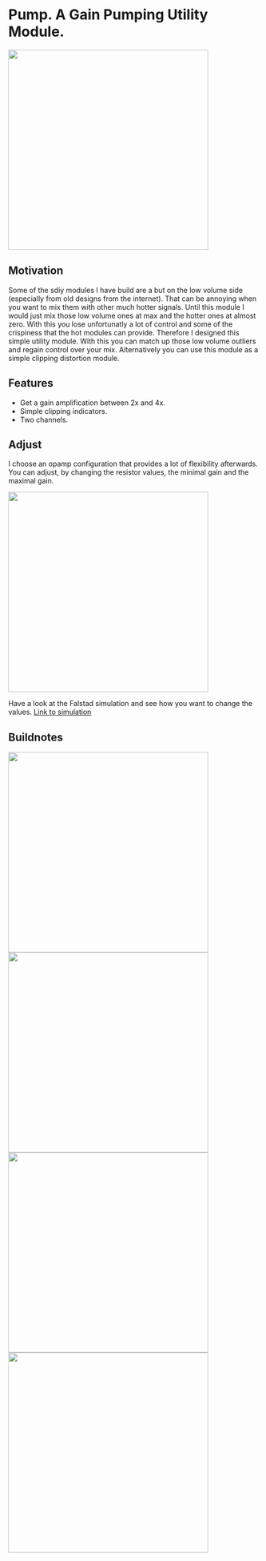 # Pump. A Gain Pumping Utility Module.

<img src="https://raw.githubusercontent.com/PierreIsCoding/sdiy/main/Pump/images/front.jpg" width="400" />

## Motivation
Some of the sdiy modules I have build are a but on the low volume side (especially from old designs from the internet). That can be annoying when you want to mix them with other much hotter signals. Until this module I would just mix those low volume ones at max and the hotter ones at almost zero. With this you lose unfortunatly a lot of control and some of the crispiness that the hot modules can provide. Therefore I designed this simple utility module. With this you can match up those low volume outliers and regain control over your mix. Alternatively you can use this module as a simple clipping distortion module.

## Features
* Get a gain amplification between 2x and 4x.
* Simple clipping indicators.
* Two channels.

## Adjust
I choose an opamp configuration that provides a lot of flexibility afterwards. You can adjust, by changing the resistor values, the minimal gain and the maximal gain. 

<img src="https://raw.githubusercontent.com/PierreIsCoding/sdiy/main/Pump/images/falstad.png" width="400" />

Have a look at the Falstad simulation and see how you want to change the values. [Link to simulation](https://tinyurl.com/25b8f6m3)





## Buildnotes

<img src="https://raw.githubusercontent.com/PierreIsCoding/sdiy/main/Pump/images/PCB.jpg" width="400" />
<img src="https://raw.githubusercontent.com/PierreIsCoding/sdiy/main/Pump/images/front_pcb.jpg" width="400" />
<img src="https://raw.githubusercontent.com/PierreIsCoding/sdiy/main/Pump/images/detail_1.jpg" width="400" />
<img src="https://raw.githubusercontent.com/PierreIsCoding/sdiy/main/Pump/images/detail_2.jpg" width="400" />



